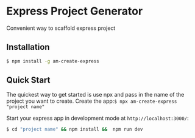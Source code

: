 # Express Project Generator

Convenient way to scaffold express project

## Installation

```sh
$ npm install -g am-create-express
```

## Quick Start

The quickest way to get started is use npx and pass in the name of the project you want to create.
Create the app:`$ npx am-create-express "project name"`

Start your express app in development mode at `http://localhost:3000/`:

```bash
$ cd "project name" && npm install &&  npm run dev
```
